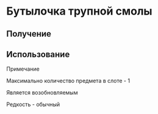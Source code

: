 # Бутылочка трупной смолы

## Получение



## Использование



Примечание&#x20;

Максимально количество предмета в слоте - 1&#x20;

Является возобновляемым&#x20;

Редкость - обычный
